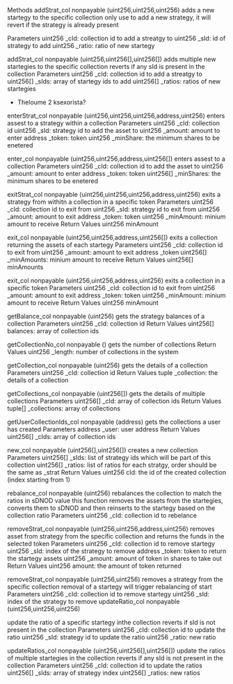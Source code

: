 Methods
addStrat_col nonpayable (uint256,uint256,uint256)
adds a new startegy to the specific collection
only use to add a new strategy, it will revert if the strategy is already present

Parameters
uint256 \_cId: collection id to add a streatgy to
uint256 \_sId: id of strategy to add
uint256 \_ratio: ratio of new startegy

addStrat_col nonpayable (uint256,uint256[],uint256[])
adds multiple new startegies to the specific collection
reverts if any sId is present in the collection
Parameters
uint256 \_cId: collection id to add a streatgy to
uint256[] \_sIds: array of startegy ids to add
uint256[] \_ratios: ratios of new startegies

- Theloume 2 ksexorista?

enterStrat_col nonpayable (uint256,uint256,uint256,address,uint256)
enters assest to a strategy within a collection
Parameters
uint256 \_cId: collection id
uint256 \_sId: strategy id to add the asset to
uint256 \_amount: amount to enter
address \_token: token
uint256 \_minShare: the minimum shares to be enetered

enter_col nonpayable (uint256,uint256,address,uint256[])
enters assest to a collection
Parameters
uint256 \_cId: collection id to add the asset to
uint256 \_amount: amount to enter
address \_token: token
uint256[] \_minShares: the minimum shares to be enetered

exitStrat_col nonpayable (uint256,uint256,uint256,address,uint256)
exits a strategy from withitn a collection in a specific token
Parameters
uint256 \_cId: collection id to exit from
uint256 \_sId: strategy id to exit from
uint256 \_amount: amount to exit
address \_token: token
uint256 \_minAmount: minium amount to receive
Return Values
uint256 minAmount

exit_col nonpayable (uint256,uint256,address,uint256[])
exits a collection returning the assets of each startegy
Parameters
uint256 \_cId: collection id to exit from
uint256 \_amount: amount to exit
address \_token
uint256[] \_minAmounts: minium amount to receive
Return Values
uint256[] minAmounts

exit_col nonpayable (uint256,uint256,address,uint256)
exits a collection in a specific token
Parameters
uint256 \_cId: collection id to exit from
uint256 \_amount: amount to exit
address \_token: token
uint256 \_minAmount: minium amount to receive
Return Values
uint256 minAmount

getBalance_col nonpayable (uint256)
gets the strategy balances of a collection
Parameters
uint256 \_cId: collection id
Return Values
uint256[] balances: array of collection ids

getCollectionNo_col nonpayable ()
gets the number of collections
Return Values
uint256 \_length: number of collections in the system

getCollection_col nonpayable (uint256)
gets the details of a collection
Parameters
uint256 \_cId: collection id
Return Values
tuple \_collection: the details of a collection

getCollections_col nonpayable (uint256[])
gets the details of multiple collections
Parameters
uint256[] \_cId: array of collection ids
Return Values
tuple[] \_collections: array of collections

getUserCollectionIds_col nonpayable (address)
gets the collections a user has created
Parameters
address \_user: user address
Return Values
uint256[] \_cIds: array of collection ids

new_col nonpayable (uint256[],uint256[])
creates a new collection
Parameters
uint256[] \_sIds: list of strategy ids which will be part of this collection
uint256[] \_ratios: list of ratios for each stratgy, order should be the same as \_strat
Return Values
uint256 cId: the id of the created collection (index starting from 1)

rebalance_col nonpayable (uint256)
rebalances the collection to match the ratios in sDNOD value
this function removes the assets from the startegies, converts them to sDNOD and then reinserts to the startegy based on the collection ratio
Parameters
uint256 \_cId: collection id to rebelance

removeStrat_col nonpayable (uint256,uint256,address,uint256)
removes asset from strategy from the specific collection and returns the funds in the selected token
Parameters
uint256 \_cId: collection id to remove startegy
uint256 \_sId: index of the strategy to remove
address \_token: token to return the startegy assets
uint256 \_amount: amount of token in shares to take out
Return Values
uint256 amount: the amount of token returned

removeStrat_col nonpayable (uint256,uint256)
removes a strategy from the specific collection
removal of a startegy will trigger rebalancing of start
Parameters
uint256 \_cId: collection id to remove startegy
uint256 \_sId: index of the strategy to remove
updateRatio_col nonpayable (uint256,uint256,uint256)

update the ratio of a specific startegy inthe collection
reverts if sId is not present in the collection
Parameters
uint256 \_cId: collection id to update the ratio
uint256 \_sId: strategy id to update the ratio
uint256 \_ratio: new ratio

updateRatios_col nonpayable (uint256,uint256[],uint256[])
update the ratios of multiple startegies in the collection
reverts if any sId is not present in the collection
Parameters
uint256 \_cId: collection id to update the ratios
uint256[] \_sIds: array of strategy index
uint256[] \_ratios: new ratios

